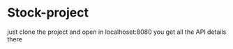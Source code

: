 # Stock-project

just clone the project and open in localhoset:8080 you get all the API details there

